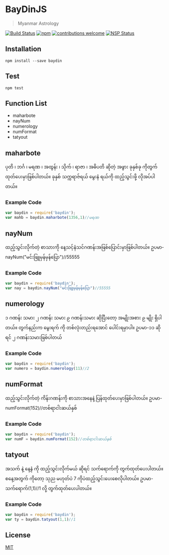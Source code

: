 # BayDinJS
> Myanmar Astrology

[![Build Status][travis]][travis-url]
[![npm][npm-download]][npm-dl-url]
[![contributions welcome][contri]][contri-url]
[![NSP Status][nsp]][nsp-url]

## Installation
```shell
npm install --save baydin
```

## Test
```shell
npm test
```

## Function List
- maharbote
- nayNum
- numerology
- numFormat
- tatyout

## maharbote
ပုတိ ၊ ဘင်္ဂ ၊ မရဏ ၊ အထွန်း ၊ သိုက် ၊ ရာဇာ ၊ အဓိပတိ ဆိုတဲ့ အဖွား ခုနှစ်ခု ကိုတွက်ထုတ်ပေးမှာဖြစ်ပါတယ်။ ခုနှစ် သက္ကရာဇ်ရယ် မွေးနံ ရယ်ကို ထည့်သွင်းဖို့ လိုအပ်ပါတယ်။

### Example Code
```javascript
var baydin = require('baydin');
var mahb = baydin.maharbote(1356,1)//မရဏ
```

## nayNum
ထည့်သွင်းလိုက်တဲ့ စာသားကို နေ့သင့်နံသင်ဂဏန်းအဖြစ်ပြောင်းမှာဖြစ်ပါတယ်။ ဥပမာ-nayNum("မင်းဖြူမှန်မှန်ပြော")//55555

### Example Code
```javascript
var baydin = require('baydin');
var nay = baydin.nayNum("မင်းဖြူမှန်မှန်ပြော")//55555
```

## numerology
၁ ဂဏန်း သမား ၂ ဂဏန်း သမား ၉ ဂဏန်းသမား ဆိုပြီးတော့ အမျိုးအစား ၉ မျိုး ရှိပါတယ်။ တွက်နည်းက မွေးရက် ကို တစ်လုံးတည်းရအောင် ပေါင်းရမှာပါ။ ဥပမာ-၁၁ ဆိုရင် ၂ ဂဏန်းသမားဖြစ်ပါတယ်

### Example Code
```javascript
var baydin = require('baydin');
var numero = baydin.numerology(11)//2
```

## numFormat
ထည့်သွင်းလိုက်တဲ့ ကိန်းဂဏန်းကို စာသားအနေနဲ့ ပြန်ထုတ်ပေးမှာဖြစ်ပါတယ်။ ဥပမာ-numFormat(152)//တစ်ရာငါးဆယ်နှစ်

### Example Code
```javascript
var baydin = require('baydin');
var numF = baydin.numFormat(152)//တစ်ရာငါးဆယ်နှစ်
```

## tatyout
အသက် နဲ့ နေ့နံ ကို ထည့်သွင်းလိုက်မယ် ဆိုရင် သက်ရောက်ကို တွက်ထုတ်ပေးပါတယ်။ စနေ့အတွက် ကိုတော့ သုည မဟုတ်ပဲ 7 ကိုပဲထည့်သွင်းပေးစေလိုပါတယ်။ ဥပမာ-သက်ရောက်(1,1)//1 လို့ တွက်ထုတ်ပေးပါတယ်။

### Example Code
```javascript
var baydin = require('baydin');
var ty = baydin.tatyout(1,1)//1
```

## License
[MIT](./LICENSE)

[contri]: https://img.shields.io/badge/contributions-welcome-brightgreen.svg?style=flat
[contri-url]: https://github.com/AungMyoKyaw/BayDin/issues
[nsp]: https://nodesecurity.io/orgs/aung-myo-kyaw/projects/83ceca4c-ac5b-4062-b388-324a0b75b135/badge
[nsp-url]: https://nodesecurity.io/orgs/aung-myo-kyaw/projects/83ceca4c-ac5b-4062-b388-324a0b75b135
[travis]: https://travis-ci.org/AungMyoKyaw/BayDin.svg?branch=master
[travis-url]: https://travis-ci.org/AungMyoKyaw/BayDin
[npm-download]: https://img.shields.io/npm/dt/baydin.svg
[npm-dl-url]: https://www.npmjs.com/package/baydin
